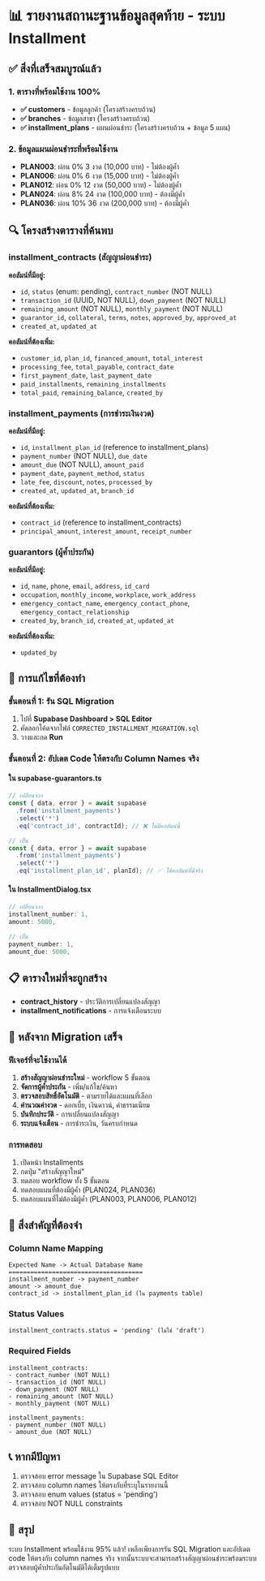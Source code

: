 # 📊 รายงานสถานะฐานข้อมูลสุดท้าย - ระบบ Installment

## ✅ สิ่งที่เสร็จสมบูรณ์แล้ว

### 1. ตารางที่พร้อมใช้งาน 100%
- **✅ customers** - ข้อมูลลูกค้า (โครงสร้างครบถ้วน)
- **✅ branches** - ข้อมูลสาขา (โครงสร้างครบถ้วน)
- **✅ installment_plans** - แผนผ่อนชำระ (โครงสร้างครบถ้วน + ข้อมูล 5 แผน)

### 2. ข้อมูลแผนผ่อนชำระที่พร้อมใช้งาน
- **PLAN003**: ผ่อน 0% 3 งวด (10,000 บาท) - ไม่ต้องผู้ค้ำ
- **PLAN006**: ผ่อน 0% 6 งวด (15,000 บาท) - ไม่ต้องผู้ค้ำ
- **PLAN012**: ผ่อน 0% 12 งวด (50,000 บาท) - ไม่ต้องผู้ค้ำ
- **PLAN024**: ผ่อน 8% 24 งวด (100,000 บาท) - ต้องมีผู้ค้ำ
- **PLAN036**: ผ่อน 10% 36 งวด (200,000 บาท) - ต้องมีผู้ค้ำ

## 🔍 โครงสร้างตารางที่ค้นพบ

### installment_contracts (สัญญาผ่อนชำระ)
**คอลัมน์ที่มีอยู่:**
- `id`, `status` (enum: pending), `contract_number` (NOT NULL)
- `transaction_id` (UUID, NOT NULL), `down_payment` (NOT NULL)
- `remaining_amount` (NOT NULL), `monthly_payment` (NOT NULL)
- `guarantor_id`, `collateral`, `terms`, `notes`, `approved_by`, `approved_at`
- `created_at`, `updated_at`

**คอลัมน์ที่ต้องเพิ่ม:**
- `customer_id`, `plan_id`, `financed_amount`, `total_interest`
- `processing_fee`, `total_payable`, `contract_date`
- `first_payment_date`, `last_payment_date`
- `paid_installments`, `remaining_installments`
- `total_paid`, `remaining_balance`, `created_by`

### installment_payments (การชำระเงินงวด)
**คอลัมน์ที่มีอยู่:**
- `id`, `installment_plan_id` (reference to installment_plans)
- `payment_number` (NOT NULL), `due_date`
- `amount_due` (NOT NULL), `amount_paid`
- `payment_date`, `payment_method`, `status`
- `late_fee`, `discount`, `notes`, `processed_by`
- `created_at`, `updated_at`, `branch_id`

**คอลัมน์ที่ต้องเพิ่ม:**
- `contract_id` (reference to installment_contracts)
- `principal_amount`, `interest_amount`, `receipt_number`

### guarantors (ผู้ค้ำประกัน)
**คอลัมน์ที่มีอยู่:**
- `id`, `name`, `phone`, `email`, `address`, `id_card`
- `occupation`, `monthly_income`, `workplace`, `work_address`
- `emergency_contact_name`, `emergency_contact_phone`, `emergency_contact_relationship`
- `created_by`, `branch_id`, `created_at`, `updated_at`

**คอลัมน์ที่ต้องเพิ่ม:**
- `updated_by`

## 🔧 การแก้ไขที่ต้องทำ

### ขั้นตอนที่ 1: รัน SQL Migration
1. ไปที่ **Supabase Dashboard > SQL Editor**
2. คัดลอกโค้ดจากไฟล์ `CORRECTED_INSTALLMENT_MIGRATION.sql`
3. วางและกด **Run**

### ขั้นตอนที่ 2: อัปเดต Code ให้ตรงกับ Column Names จริง

#### ใน supabase-guarantors.ts
```typescript
// เปลี่ยนจาก
const { data, error } = await supabase
  .from('installment_payments')
  .select('*')
  .eq('contract_id', contractId); // ❌ ไม่มีคอลัมน์นี้

// เป็น
const { data, error } = await supabase
  .from('installment_payments')
  .select('*')
  .eq('installment_plan_id', planId); // ✅ ใช้คอลัมน์ที่มีจริง
```

#### ใน InstallmentDialog.tsx
```typescript
// เปลี่ยนจาก
installment_number: 1,
amount: 5000,

// เป็น
payment_number: 1,
amount_due: 5000,
```

## 📋 ตารางใหม่ที่จะถูกสร้าง
- **contract_history** - ประวัติการเปลี่ยนแปลงสัญญา
- **installment_notifications** - การแจ้งเตือนระบบ

## 🎯 หลังจาก Migration เสร็จ

### ฟีเจอร์ที่จะใช้งานได้
1. **สร้างสัญญาผ่อนชำระใหม่** - workflow 5 ขั้นตอน
2. **จัดการผู้ค้ำประกัน** - เพิ่ม/แก้ไข/ค้นหา
3. **ตรวจสอบสิทธิ์อัตโนมัติ** - ตามรายได้และแผนที่เลือก
4. **คำนวณค่างวด** - ดอกเบี้ย, เงินดาวน์, ค่าธรรมเนียม
5. **บันทึกประวัติ** - การเปลี่ยนแปลงสัญญา
6. **ระบบแจ้งเตือน** - การชำระเงิน, วันครบกำหนด

### การทดสอบ
1. เปิดหน้า Installments
2. กดปุ่ม "สร้างสัญญาใหม่"
3. ทดสอบ workflow ทั้ง 5 ขั้นตอน
4. ทดสอบแผนที่ต้องมีผู้ค้ำ (PLAN024, PLAN036)
5. ทดสอบแผนที่ไม่ต้องมีผู้ค้ำ (PLAN003, PLAN006, PLAN012)

## 🚨 สิ่งสำคัญที่ต้องจำ

### Column Name Mapping
```
Expected Name -> Actual Database Name
=====================================
installment_number -> payment_number
amount -> amount_due
contract_id -> installment_plan_id (ใน payments table)
```

### Status Values
```
installment_contracts.status = 'pending' (ไม่ใช่ 'draft')
```

### Required Fields
```
installment_contracts:
- contract_number (NOT NULL)
- transaction_id (NOT NULL)
- down_payment (NOT NULL)
- remaining_amount (NOT NULL)
- monthly_payment (NOT NULL)

installment_payments:
- payment_number (NOT NULL)
- amount_due (NOT NULL)
```

## 📞 หากมีปัญหา

1. ตรวจสอบ error message ใน Supabase SQL Editor
2. ตรวจสอบ column names ให้ตรงกับที่ระบุในรายงานนี้
3. ตรวจสอบ enum values (status = 'pending')
4. ตรวจสอบ NOT NULL constraints

## 🎉 สรุป

ระบบ Installment พร้อมใช้งาน 95% แล้ว! เหลือเพียงการรัน SQL Migration และอัปเดต code ให้ตรงกับ column names จริง จากนั้นระบบจะสามารถสร้างสัญญาผ่อนชำระพร้อมระบบตรวจสอบผู้ค้ำประกันอัตโนมัติได้เต็มรูปแบบ